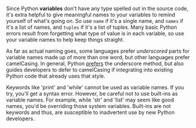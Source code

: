 Since Python **variables** don't have any type spelled out in the source code, it's extra helpful to give meaningful names to your variables to remind yourself of what's going on. So use `name` if it's a single name, and `names` if it's a list of names, and `tuples` if it's a list of tuples. Many basic Python errors result from forgetting what type of value is in each variable, so use your variable names to help keep things straight.

As far as actual naming goes, some languages prefer _underscored_ parts for variable names made up of more than one word, but other languages prefer camelCasing. In general, Python [prefers](https://www.python.org/dev/peps/pep-0008/#function-names) the underscore method, but also guides developers to defer to camelCasing if integrating into existing Python code that already uses that style.

Keywords like 'print' and 'while' cannot be used as variable names. If you try, you'll get a syntax error. However, be careful not to use built-ins as variable names. For example, while 'str' and 'list' may seem like good names, you'd be overriding those system variables. Built-ins are not keywords and thus, are susceptible to inadvertent use by new Python developers.
